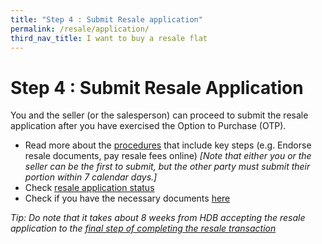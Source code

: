 ```yaml
---
title: "Step 4 : Submit Resale application"
permalink: /resale/application/
third_nav_title: I want to buy a resale flat
---
```


# Step 4 : Submit Resale Application

You and the seller (or the salesperson) can proceed to submit the resale application after you have exercised the Option to Purchase (OTP).

- Read more about the [procedures](https://www.hdb.gov.sg/cs/infoweb/residential/buying-a-flat/resale/buying-process/application-procedure/resale-application) that include key steps (e.g. Endorse resale documents, pay resale fees online)
*[Note that either you or the seller can be the first to submit, but the other party must submit their portion within 7 calendar days.]*
- Check [resale application status](https://services2.hdb.gov.sg/webapp/BB31AWDashboardWeb/BB31PLogin.jsp)
- Check if you have the necessary documents [here](https://www.hdb.gov.sg/cs/infoweb/residential/buying-a-flat/resale/procedures/resale-application/additional-information-)
 

<em>Tip: Do note that it takes about 8 weeks from HDB accepting the resale application to the [final step of completing the resale transaction](/resale/complete/) </em>
